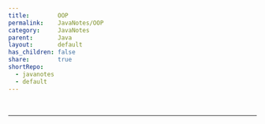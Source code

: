 ```yaml
---
title:        OOP
permalink:    JavaNotes/OOP
category:     JavaNotes
parent:       Java
layout:       default
has_children: false
share:        true
shortRepo:
  - javanotes
  - default          
---
```



<br/>

<link rel="modulepreload" href="/assets/js/main.js">
<script>
  import("/assets/js/modules/createCSSImageContainers.js").then(async (module) => {
    const {addCSSImageContainers} = module;
    await addCSSImageContainers();
  });
</script>
<script type="module" async src="/assets/js/main.js"></script>

***

<div id="imageContainer" style="width: auto"></div>